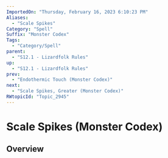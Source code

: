 ```yaml
---
ImportedOn: "Thursday, February 16, 2023 6:10:23 PM"
Aliases:
  - "Scale Spikes"
Category: "Spell"
Suffix: "Monster Codex"
Tags:
  - "Category/Spell"
parent:
  - "S12.1 - Lizardfolk Rules"
up:
  - "S12.1 - Lizardfolk Rules"
prev:
  - "Endothermic Touch (Monster Codex)"
next:
  - "Scale Spikes, Greater (Monster Codex)"
RWtopicId: "Topic_2945"
---
```

# Scale Spikes (Monster Codex)
## Overview
